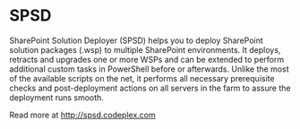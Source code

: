 SPSD
====

SharePoint Solution Deployer (SPSD) helps you to deploy SharePoint solution packages (.wsp) to multiple SharePoint environments. It deploys, retracts and upgrades one or more WSPs and can be extended to perform additional custom tasks in PowerShell before or afterwards. Unlike the most of the available scripts on the net, it performs all necessary prerequisite checks and post-deployment actions on all servers in the farm to assure the deployment runs smooth. 

Read more at http://spsd.codeplex.com
   